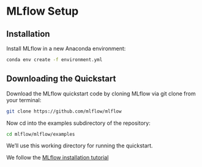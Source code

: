 # MLflow Setup

## Installation

Install MLflow in a new Anaconda environment:

```bash
conda env create -f environment.yml
```


## Downloading the Quickstart

Download the MLflow quickstart code by cloning MLflow via git clone from your terminal:

```bash
git clone https://github.com/mlflow/mlflow
```

Now cd into the examples subdirectory of the repository:

```bash
cd mlflow/mlflow/examples
```


 We’ll use this working directory for running the quickstart.




We follow the [MLflow installation tutorial](https://mlflow.org/docs/latest/quickstart.html#installing-mlflow)

